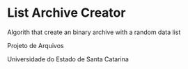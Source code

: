 # List Archive Creator

Algorith that create an binary archive with a random data list

Projeto de Arquivos

Universidade do Estado de Santa Catarina

